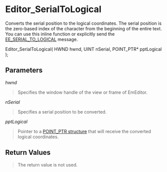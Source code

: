 # Editor\_SerialToLogical

Converts the serial position to the logical coordinates. The serial position
is the zero-based index of the character from the beginning of the entire text.
You can use this inline function or explicitly send the
[EE\_SERIAL\_TO\_LOGICAL](../message/ee_serial_to_logical)
message.

Editor\_SerialToLogical( HWND hwnd, UINT nSerial, POINT\_PTR\* pptLogical );

## Parameters

_hwnd_

> Specifies the window handle of the view or frame of EmEditor.

_nSerial_

> Specifies a serial position to be converted.

_pptLogical_

> Pointer to a [POINT\_PTR structure](../structure/point_ptr) that will receive the converted logical
> coordinates.

## Return Values

> The return value is not used.
